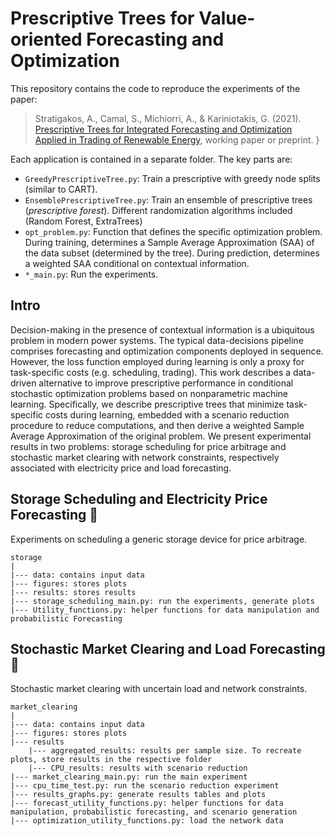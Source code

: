 # Prescriptive Trees for Value-oriented Forecasting and Optimization

This repository contains the code to reproduce the experiments of the paper:

> Stratigakos, A., Camal, S., Michiorri, A., & Kariniotakis, G. (2021). [Prescriptive Trees for Integrated Forecasting and Optimization Applied in Trading of Renewable Energy](https://hal.archives-ouvertes.fr/hal-03363876v1), working paper or preprint.
}

 Each application is contained in a separate folder. The key parts are:

 - `GreedyPrescriptiveTree.py`: Train a prescriptive with greedy node splits (similar to CART).
 - `EnsemblePrescriptiveTree.py`: Train an ensemble of prescriptive trees (*prescriptive forest*). Different randomization algorithms included (Random Forest, ExtraTrees)
- `opt_problem.py`: Function that defines the specific optimization problem. During training, determines a Sample Average Approximation (SAA) of the data subset (determined by the tree). During prediction, determines a weighted SAA conditional on contextual information.
- `*_main.py`: Run the experiments.

## Intro

Decision-making in the presence of contextual information is a ubiquitous problem in modern power systems. The typical data-decisions pipeline comprises forecasting and optimization components deployed in sequence. However, the loss function employed during learning is only a proxy for task-specific costs (e.g. scheduling, trading). This work describes a data-driven alternative to improve prescriptive performance in conditional stochastic optimization problems based on nonparametric machine learning. Specifically, we describe prescriptive trees that minimize task-specific costs during learning, embedded with a scenario reduction procedure to reduce computations, and then derive a weighted Sample Average Approximation of the original problem. We present experimental results in two problems: storage scheduling for price arbitrage and stochastic market clearing with network constraints, respectively associated with electricity price and load forecasting.

## Storage Scheduling and Electricity Price Forecasting :battery:

Experiments on scheduling a generic storage device for price arbitrage.

```
storage
|
|--- data: contains input data
|--- figures: stores plots
|--- results: stores results
|--- storage_scheduling_main.py: run the experiments, generate plots
|--- Utility_functions.py: helper functions for data manipulation and probabilistic Forecasting
  ```

## Stochastic Market Clearing and Load Forecasting :electric_plug:

Stochastic market clearing with uncertain load and network constraints.

```
market_clearing
|
|--- data: contains input data
|--- figures: stores plots
|--- results
    |--- aggregated_results: results per sample size. To recreate plots, store results in the respective folder
    |--- CPU_results: results with scenario reduction
|--- market_clearing_main.py: run the main experiment
|--- cpu_time_test.py: run the scenario reduction experiment
|--- results_graphs.py: generate results tables and plots
|--- forecast_utility_functions.py: helper functions for data manipulation, probabilistic forecasting, and scenario generation
|--- optimization_utility_functions.py: load the network data
  ```
